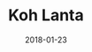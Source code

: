 ---
title: Koh Lanta
date: 2018-01-23
countries:
  - Thailand
resources:
  - src: feature.jpg
    params: 
      weight: 0
  - src: DSCF9243.jpg
    params: 
      weight: 1
  - src: DSCF9238.jpg
    params: 
      weight: 2
  - src: DSCF9260.jpg
    params: 
      weight: 3
  - src: DSCF9284.jpg
    params: 
      weight: 4
  - src: DSCF9199.jpg
    params: 
      weight: 5
  - src: DSCF9198.jpg
    params: 
      weight: 6
---